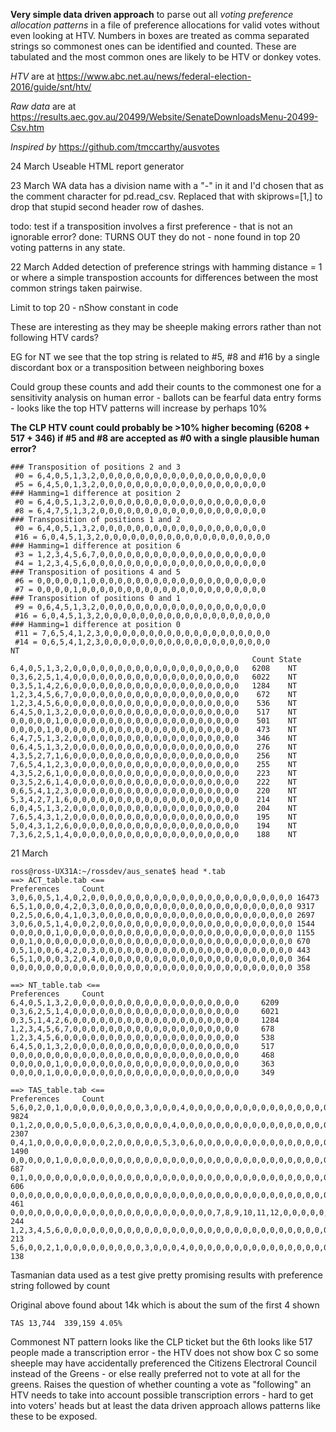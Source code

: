 
**Very simple data driven approach** to parse out all *voting preference allocation patterns* in a
file of preference allocations for valid votes without even looking at HTV. Numbers in boxes
are treated as comma separated strings so commonest ones can be identified and counted.
These are tabulated and the most common ones are likely to be HTV or donkey votes.

*HTV* are at https://www.abc.net.au/news/federal-election-2016/guide/snt/htv/

*Raw data* are at https://results.aec.gov.au/20499/Website/SenateDownloadsMenu-20499-Csv.htm

*Inspired by* https://github.com/tmccarthy/ausvotes

24 March
Useable HTML report generator


23 March
WA data has a division name with a "-" in it and I'd chosen that as the comment character for
pd.read_csv. Replaced that with skiprows=[1,] to drop that stupid second header row of dashes.

todo: test if a transposition involves a first preference - that is not an ignorable error?
done: TURNS OUT they do not - none found in top 20 voting patterns in any state.

22 March
Added detection of preference strings with hamming distance = 1 or where a simple transpostion accounts for
differences between the most common strings taken pairwise.

Limit to top 20 - nShow constant in code

These are interesting as they may be sheeple making errors rather than not following HTV cards?

EG for NT we see that the top string is related to #5, #8 and #16 by a single discordant box or a transposition between neighboring boxes

Could group these counts and add their counts to the commonest one for a sensitivity analysis on human error - ballots can be
fearful data entry forms - looks like the top HTV patterns will increase by perhaps 10%

**The CLP HTV count could probably be >10% higher becoming (6208 + 517 + 346)
if #5 and #8 are accepted as #0 with a single plausible human error?**

~~~~
### Transposition of positions 2 and 3
 #0 = 6,4,0,5,1,3,2,0,0,0,0,0,0,0,0,0,0,0,0,0,0,0,0,0,0,0
 #5 = 6,4,5,0,1,3,2,0,0,0,0,0,0,0,0,0,0,0,0,0,0,0,0,0,0,0
### Hamming=1 difference at position 2
 #0 = 6,4,0,5,1,3,2,0,0,0,0,0,0,0,0,0,0,0,0,0,0,0,0,0,0,0
 #8 = 6,4,7,5,1,3,2,0,0,0,0,0,0,0,0,0,0,0,0,0,0,0,0,0,0,0
### Transposition of positions 1 and 2
 #0 = 6,4,0,5,1,3,2,0,0,0,0,0,0,0,0,0,0,0,0,0,0,0,0,0,0,0
 #16 = 6,0,4,5,1,3,2,0,0,0,0,0,0,0,0,0,0,0,0,0,0,0,0,0,0,0
### Hamming=1 difference at position 6
 #3 = 1,2,3,4,5,6,7,0,0,0,0,0,0,0,0,0,0,0,0,0,0,0,0,0,0,0
 #4 = 1,2,3,4,5,6,0,0,0,0,0,0,0,0,0,0,0,0,0,0,0,0,0,0,0,0
### Transposition of positions 4 and 5
 #6 = 0,0,0,0,0,1,0,0,0,0,0,0,0,0,0,0,0,0,0,0,0,0,0,0,0,0
 #7 = 0,0,0,0,1,0,0,0,0,0,0,0,0,0,0,0,0,0,0,0,0,0,0,0,0,0
### Transposition of positions 0 and 1
 #9 = 0,6,4,5,1,3,2,0,0,0,0,0,0,0,0,0,0,0,0,0,0,0,0,0,0,0
 #16 = 6,0,4,5,1,3,2,0,0,0,0,0,0,0,0,0,0,0,0,0,0,0,0,0,0,0
### Hamming=1 difference at position 0
 #11 = 7,6,5,4,1,2,3,0,0,0,0,0,0,0,0,0,0,0,0,0,0,0,0,0,0,0
 #14 = 0,6,5,4,1,2,3,0,0,0,0,0,0,0,0,0,0,0,0,0,0,0,0,0,0,0
NT
                                                      Count State
6,4,0,5,1,3,2,0,0,0,0,0,0,0,0,0,0,0,0,0,0,0,0,0,0,0   6208    NT
0,3,6,2,5,1,4,0,0,0,0,0,0,0,0,0,0,0,0,0,0,0,0,0,0,0   6022    NT
0,3,5,1,4,2,6,0,0,0,0,0,0,0,0,0,0,0,0,0,0,0,0,0,0,0   1284    NT
1,2,3,4,5,6,7,0,0,0,0,0,0,0,0,0,0,0,0,0,0,0,0,0,0,0    672    NT
1,2,3,4,5,6,0,0,0,0,0,0,0,0,0,0,0,0,0,0,0,0,0,0,0,0    536    NT
6,4,5,0,1,3,2,0,0,0,0,0,0,0,0,0,0,0,0,0,0,0,0,0,0,0    517    NT
0,0,0,0,0,1,0,0,0,0,0,0,0,0,0,0,0,0,0,0,0,0,0,0,0,0    501    NT
0,0,0,0,1,0,0,0,0,0,0,0,0,0,0,0,0,0,0,0,0,0,0,0,0,0    473    NT
6,4,7,5,1,3,2,0,0,0,0,0,0,0,0,0,0,0,0,0,0,0,0,0,0,0    346    NT
0,6,4,5,1,3,2,0,0,0,0,0,0,0,0,0,0,0,0,0,0,0,0,0,0,0    276    NT
4,3,5,2,7,1,6,0,0,0,0,0,0,0,0,0,0,0,0,0,0,0,0,0,0,0    256    NT
7,6,5,4,1,2,3,0,0,0,0,0,0,0,0,0,0,0,0,0,0,0,0,0,0,0    255    NT
4,3,5,2,6,1,0,0,0,0,0,0,0,0,0,0,0,0,0,0,0,0,0,0,0,0    223    NT
0,3,5,2,6,1,4,0,0,0,0,0,0,0,0,0,0,0,0,0,0,0,0,0,0,0    222    NT
0,6,5,4,1,2,3,0,0,0,0,0,0,0,0,0,0,0,0,0,0,0,0,0,0,0    220    NT
5,3,4,2,7,1,6,0,0,0,0,0,0,0,0,0,0,0,0,0,0,0,0,0,0,0    214    NT
6,0,4,5,1,3,2,0,0,0,0,0,0,0,0,0,0,0,0,0,0,0,0,0,0,0    204    NT
7,6,5,4,3,1,2,0,0,0,0,0,0,0,0,0,0,0,0,0,0,0,0,0,0,0    195    NT
5,0,4,3,1,2,6,0,0,0,0,0,0,0,0,0,0,0,0,0,0,0,0,0,0,0    194    NT
7,3,6,2,5,1,4,0,0,0,0,0,0,0,0,0,0,0,0,0,0,0,0,0,0,0    188    NT
~~~~

21 March

~~~~
ross@ross-UX31A:~/rossdev/aus_senate$ head *.tab
==> ACT_table.tab <==
Preferences     Count
3,0,6,0,5,1,4,0,2,0,0,0,0,0,0,0,0,0,0,0,0,0,0,0,0,0,0,0,0,0,0,0 16473
6,5,1,0,0,0,4,2,0,3,0,0,0,0,0,0,0,0,0,0,0,0,0,0,0,0,0,0,0,0,0,0 9317
0,2,5,0,6,0,4,1,0,3,0,0,0,0,0,0,0,0,0,0,0,0,0,0,0,0,0,0,0,0,0,0 2697
3,0,6,0,5,1,4,0,0,2,0,0,0,0,0,0,0,0,0,0,0,0,0,0,0,0,0,0,0,0,0,0 1544
0,0,0,0,0,1,0,0,0,0,0,0,0,0,0,0,0,0,0,0,0,0,0,0,0,0,0,0,0,0,0,0 1155
0,0,1,0,0,0,0,0,0,0,0,0,0,0,0,0,0,0,0,0,0,0,0,0,0,0,0,0,0,0,0,0 670
0,5,1,0,0,6,4,2,0,3,0,0,0,0,0,0,0,0,0,0,0,0,0,0,0,0,0,0,0,0,0,0 443
6,5,1,0,0,0,3,2,0,4,0,0,0,0,0,0,0,0,0,0,0,0,0,0,0,0,0,0,0,0,0,0 364
0,0,0,0,0,0,0,0,0,0,0,0,0,0,0,0,0,0,0,0,0,0,0,0,0,0,0,0,0,0,0,0 358

==> NT_table.tab <==
Preferences     Count
6,4,0,5,1,3,2,0,0,0,0,0,0,0,0,0,0,0,0,0,0,0,0,0,0,0     6209
0,3,6,2,5,1,4,0,0,0,0,0,0,0,0,0,0,0,0,0,0,0,0,0,0,0     6021
0,3,5,1,4,2,6,0,0,0,0,0,0,0,0,0,0,0,0,0,0,0,0,0,0,0     1284
1,2,3,4,5,6,7,0,0,0,0,0,0,0,0,0,0,0,0,0,0,0,0,0,0,0     678
1,2,3,4,5,6,0,0,0,0,0,0,0,0,0,0,0,0,0,0,0,0,0,0,0,0     538
6,4,5,0,1,3,2,0,0,0,0,0,0,0,0,0,0,0,0,0,0,0,0,0,0,0     517
0,0,0,0,0,0,0,0,0,0,0,0,0,0,0,0,0,0,0,0,0,0,0,0,0,0     468
0,0,0,0,0,1,0,0,0,0,0,0,0,0,0,0,0,0,0,0,0,0,0,0,0,0     363
0,0,0,0,1,0,0,0,0,0,0,0,0,0,0,0,0,0,0,0,0,0,0,0,0,0     349

==> TAS_table.tab <==
Preferences     Count
5,6,0,2,0,1,0,0,0,0,0,0,0,0,0,3,0,0,0,4,0,0,0,0,0,0,0,0,0,0,0,0,0,0,0,0,0,0,0,0,0,0,0,0,0,0,0,0,0,0,0,0,0,0,0,0,0,0,0,0,0,0,0,0,0,0,0,0,0,0,0,0,0,0,0,0,0,0,0   9824
0,1,2,0,0,0,0,5,0,0,0,6,3,0,0,0,0,0,4,0,0,0,0,0,0,0,0,0,0,0,0,0,0,0,0,0,0,0,0,0,0,0,0,0,0,0,0,0,0,0,0,0,0,0,0,0,0,0,0,0,0,0,0,0,0,0,0,0,0,0,0,0,0,0,0,0,0,0,0   2307
0,4,1,0,0,0,0,0,0,0,0,2,0,0,0,0,0,5,3,0,6,0,0,0,0,0,0,0,0,0,0,0,0,0,0,0,0,0,0,0,0,0,0,0,0,0,0,0,0,0,0,0,0,0,0,0,0,0,0,0,0,0,0,0,0,0,0,0,0,0,0,0,0,0,0,0,0,0,0   1490
0,0,0,0,0,1,0,0,0,0,0,0,0,0,0,0,0,0,0,0,0,0,0,0,0,0,0,0,0,0,0,0,0,0,0,0,0,0,0,0,0,0,0,0,0,0,0,0,0,0,0,0,0,0,0,0,0,0,0,0,0,0,0,0,0,0,0,0,0,0,0,0,0,0,0,0,0,0,0   687
0,1,0,0,0,0,0,0,0,0,0,0,0,0,0,0,0,0,0,0,0,0,0,0,0,0,0,0,0,0,0,0,0,0,0,0,0,0,0,0,0,0,0,0,0,0,0,0,0,0,0,0,0,0,0,0,0,0,0,0,0,0,0,0,0,0,0,0,0,0,0,0,0,0,0,0,0,0,0   606
0,0,0,0,0,0,0,0,0,0,0,0,0,0,0,0,0,0,0,0,0,0,0,0,0,0,0,0,0,0,0,0,0,0,0,0,0,0,0,0,0,0,0,0,0,0,0,0,0,0,0,0,0,0,0,0,0,0,0,0,0,0,0,0,0,0,0,0,0,0,0,0,0,0,0,0,0,0,0   461
0,0,0,0,0,0,0,0,0,0,0,0,0,0,0,0,0,0,0,0,0,0,0,7,8,9,10,11,12,0,0,0,0,0,0,0,1,2,3,4,5,6,0,0,0,0,0,0,0,0,0,0,0,0,0,0,0,0,0,0,0,0,0,0,0,0,0,0,0,0,0,0,0,0,0,0,0,0,0        244
1,2,3,4,5,6,0,0,0,0,0,0,0,0,0,0,0,0,0,0,0,0,0,0,0,0,0,0,0,0,0,0,0,0,0,0,0,0,0,0,0,0,0,0,0,0,0,0,0,0,0,0,0,0,0,0,0,0,0,0,0,0,0,0,0,0,0,0,0,0,0,0,0,0,0,0,0,0,0   213
5,6,0,0,2,1,0,0,0,0,0,0,0,0,0,3,0,0,0,4,0,0,0,0,0,0,0,0,0,0,0,0,0,0,0,0,0,0,0,0,0,0,0,0,0,0,0,0,0,0,0,0,0,0,0,0,0,0,0,0,0,0,0,0,0,0,0,0,0,0,0,0,0,0,0,0,0,0,0   138

~~~~
Tasmanian data used as a test give pretty promising results with preference string followed by count

Original above found about 14k which is about the sum of the first 4 shown

~~~~
TAS 13,744  339,159 4.05%
~~~~

Commonest NT pattern looks like the CLP ticket but the 6th looks like 517 people made a transcription error - the HTV does not show box C so some sheeple may have accidentally 
preferenced the Citizens Electroral Council instead of the Greens - or else really preferred not to vote at all for the greens.
Raises the question of whether counting a vote as "following" an HTV needs to take into account possible transcription errors - hard to get into voters' heads but
at least the data driven approach allows patterns like these to be exposed.

